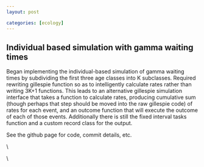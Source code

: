 ```yaml
---
layout: post

categories: [ecology]
---
```






 





Individual based simulation with gamma waiting times
----------------------------------------------------

Began implementing the individual-based simulation of gamma waiting
times by subdividing the first three age classes into K subclasses.
Required rewriting gillespie function so as to intelligently calculate
rates rather than writing 3K+1 functions. This leads to an alternative
gillespie simulation interface that takes a function to calculate rates,
producing cumulative sum (though perhaps that step should be moved into
the raw gillespie code) of rates for each event, and an outcome function
that will execute the outcome of each of those events. Additionally
there is still the fixed interval tasks function and a custom record
class for the output.

See the github page for code, commit details, etc.

\

\

